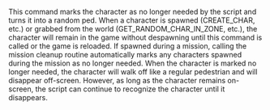 This command marks the character as no longer needed by the script and turns it into a random ped. When a character is spawned (CREATE_CHAR, etc.) or grabbed from the world (GET_RANDOM_CHAR_IN_ZONE, etc.), the character will remain in the game without despawning until this command is called or the game is reloaded. If spawned during a mission, calling the mission cleanup routine automatically marks any characters spawned during the mission as no longer needed. When the character is marked no longer needed, the character will walk off like a regular pedestrian and will disappear off-screen. However, as long as the character remains on-screen, the script can continue to recognize the character until it disappears.
